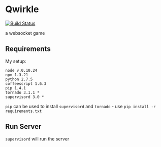 # Qwirkle

[![Build Status](https://travis-ci.org/bkendall/qwirkle.png?branch=master)](https://travis-ci.org/bkendall/qwirkle)

a websocket game

## Requirements

My setup:

    node v.0.10.24
    npm 1.3.21
    python 2.7.5
    coffeescript 1.6.3
    pip 1.4.1
    tornado 3.1.1 *
    supervisord 3.0 *

`pip` can be used to install `supervisord` and `tornado` - use `pip install -r requirements.txt`

## Run Server

`supervisord` will run the server
